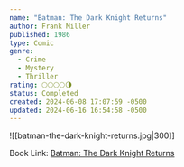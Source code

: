 ```yaml
---
name: "Batman: The Dark Knight Returns"
author: Frank Miller
published: 1986
type: Comic
genre:
  - Crime
  - Mystery
  - Thriller
rating: 🌕🌕🌕🌕🌗
status: Completed
created: 2024-06-08 17:07:59 -0500
updated: 2024-06-16 16:54:58 -0500
---
```


![[batman-the-dark-knight-returns.jpg|300]]

Book Link: [Batman: The Dark Knight Returns](https://www.goodreads.com/book/show/59960.Batman)
